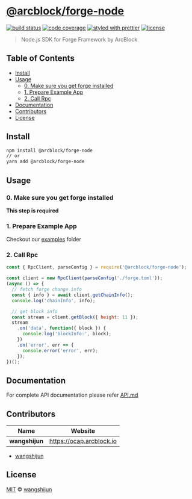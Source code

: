 # [**@arcblock/forge-node**](https://github.com/arcblock/forge-js)

[![build status](https://img.shields.io/travis/ArcBlock/forge-js.svg)](https://travis-ci.org/ArcBlock/forge-js)
[![code coverage](https://img.shields.io/codecov/c/github/ArcBlock/forge-js.svg)](https://codecov.io/gh/ArcBlock/forge-js)
[![styled with prettier](https://img.shields.io/badge/styled_with-prettier-ff69b4.svg)](https://github.com/prettier/prettier)
[![license](https://img.shields.io/github/license/ArcBlock/forge-js.svg)](LICENSE)

> Node.js SDK for Forge Framework by ArcBlock


## Table of Contents

* [Install](#install)
* [Usage](#usage)
  * [0. Make sure you get forge installed](#0-make-sure-you-get-forge-installed)
  * [1. Prepare Example App](#1-prepare-example-app)
  * [2. Call Rpc](#2-call-rpc)
* [Documentation](#documentation)
* [Contributors](#contributors)
* [License](#license)


## Install

```sh
npm install @arcblock/forge-node
// or
yarn add @arcblock/forge-node
```


## Usage

### 0. Make sure you get forge installed

**This step is required**

### 1. Prepare Example App

Checkout our [examples](../../examples) folder

### 2. Call Rpc

```js
const { RpcClient, parseConfig } = require('@arcblock/forge-node');

const client = new RpcClient(parseConfig('./forge.toml'));
(async () => {
  // fetch forge change info
  const { info } = await client.getChainInfo();
  console.log('chainInfo', info);

  // get block info
  const stream = client.getBlock({ height: 11 });
  stream
    .on('data', function({ block }) {
      console.log('blockInfo:', block);
    })
    .on('error', err => {
      console.error('error', err);
    });
})();
```


## Documentation

For complete API documentation please refer [API.md](./API.md)


## Contributors

| Name           | Website                    |
| -------------- | -------------------------- |
| **wangshijun** | <https://ocap.arcblock.io> |

* [wangshijun](https://github.com/wangshijun)


## License

[MIT](LICENSE) © [wangshijun](https://ocap.arcblock.io)
